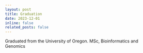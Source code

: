 ```yaml
---
layout: post
title: Graduation
date: 2023-12-01
inline: false
related_posts: false
---
```


Graduated from the University of Oregon. MSc, Bioinformatics and Genomics
